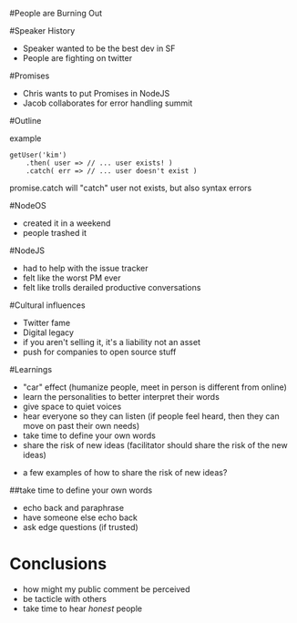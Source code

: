 #People are Burning Out

#Speaker History
* Speaker wanted to be the best dev in SF
* People are fighting on twitter

#Promises
* Chris wants to put Promises in NodeJS
* Jacob collaborates for error handling summit

#Outline

example

    getUser('kim')
        .then( user => // ... user exists! )
        .catch( err => // ... user doesn't exist )

promise.catch will "catch" user not exists, but also syntax errors 

#NodeOS
* created it in a weekend
* people trashed it

#NodeJS
* had to help with the issue tracker
* felt like the worst PM ever
* felt like trolls derailed productive conversations

#Cultural influences
* Twitter fame
* Digital legacy
* if you aren't selling it, it's a liability not an asset
* push for companies to open source stuff

#Learnings
* "car" effect (humanize people, meet in person is different from online)
* learn the personalities to better interpret their words
* give space to quiet voices
* hear everyone so they can listen (if people feel heard, then they can move on past their own needs)
* take time to define your own words
* share the risk of new ideas (facilitator should share the risk of the new ideas)
 - a few examples of how to share the risk of new ideas?

##take time to define your own words
* echo back and paraphrase
* have someone else echo back
* ask edge questions (if trusted)

# Conclusions
* how might my public comment be perceived
* be tacticle with others
* take time to hear *honest* people